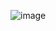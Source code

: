 ![image](https://github.com/Jaiminkapopara/fiverr/assets/88267997/567463fb-edf8-44c5-9bd8-a7fc092b0767)
